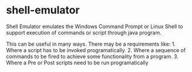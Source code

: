 # shell-emulator
Shell Emulator emulates the Windows Command Prompt or Linux Shell to support execution of commands or script through java program.

This can be useful in many ways. There may be a requirements like:
     1. Where a script has to be invoked programatically.
     2. Where a sequence of commands to be fired to achieve some functionality from a program.
     3. Where a Pre or Post scripts need to be run programatically
     
